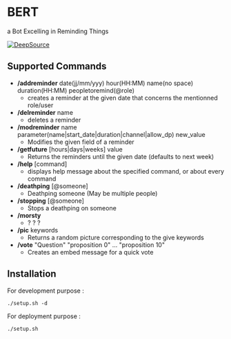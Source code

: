 # BERT

a Bot Excelling in Reminding Things

[![DeepSource](https://deepsource.io/gh/TeamNameBE/BERT.svg/?label=active+issues&show_trend=true&token=DdW16C2CB_tWuIDNbxXRm3Lw)](https://deepsource.io/gh/TeamNameBE/BERT/?ref=repository-badge)

## Supported Commands

- **/addreminder** date(jj/mm/yyy) hour(HH:MM) name(no space) duration(HH:MM) peopletoremind(@role)
  - creates a reminder at the given date that concerns the mentionned role/user
- **/delreminder** name
  - deletes a reminder
- **/modreminder** name parameter(name|start_date|duration|channel|allow_dp) new_value
  - Modifies the given field of a reminder
- **/getfuture** [hours|days|weeks] value
  - Returns the reminders until the given date (defaults to next week)
- **/help** [command]
  - displays help message about the specified command, or about every command
- **/deathping** [@someone]
  - Deathping someone (May be multiple people)
- **/stopping** [@someone]
  - Stops a deathping on someone
- **/morsty**
  - ? ? ?
- **/pic** keywords
  - Returns a random picture corresponding to the give keywords
- **/vote** "Question" "proposition 0" ... "proposition 10"
  - Creates an embed message for a quick vote

## Installation

For development purpose :

```
./setup.sh -d
```

For deployment purpose :

```
./setup.sh
```

